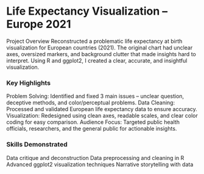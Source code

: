 

# Life Expectancy Visualization – Europe 2021
Project Overview
Reconstructed a problematic life expectancy at birth visualization for European countries (2021). The original chart had unclear axes, oversized markers, and background clutter that made insights hard to interpret. Using R and ggplot2, I created a clear, accurate, and insightful visualization.
### Key Highlights
Problem Solving: Identified and fixed 3 main issues – unclear question, deceptive methods, and color/perceptual problems.
Data Cleaning: Processed and validated European life expectancy data to ensure accuracy.
Visualization: Redesigned using clean axes, readable scales, and clear color coding for easy comparison.
Audience Focus: Targeted public health officials, researchers, and the general public for actionable insights.
### Skills Demonstrated
Data critique and deconstruction
Data preprocessing and cleaning in R
Advanced ggplot2 visualization techniques
Narrative storytelling with data
